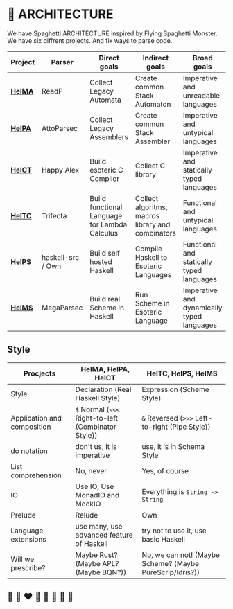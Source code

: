 # 📐 ARCHITECTURE

We have Spaghetti ARCHITECTURE inspired by Flying Spaghetti Monster.
We have six diffrent projects. And fix ways to parse code.

| Project | Parser | Direct goals | Indirect goals | Broad goals |
| ---     | ---    | --- | --- | --- |
| **[HelMA](http://helvm.org/helma)** | ReadP             | Collect Legacy Automata | Create common Stack Automaton | Imperative and unreadable languages |
| **[HelPA](http://helvm.org/helpa)** | AttoParsec        | Collect Legacy Assemblers | Create common Stack Assembler | Imperative and untypical languages |
| **[HelCT](http://helvm.org/helct)** | Happy Alex        | Build esoteric C Compiler | Collect C library | Imperative and statically typed languages |
| **[HelTC](http://helvm.org/heltc)** | Trifecta          | Build functional Language for Lambda Calculus | Collect algoritms, macros library and combinators | Functional and untypical languages |
| **[HelPS](http://helvm.org/helps)** | haskell-src / Own | Build self hosted Haskell | Compile Haskell to Esoteric Languages | Functional and statically typed languages |
| **[HelMS](http://helvm.org/helms)** | MegaParsec        | Build real Scheme in Haskell | Run Scheme in Esoteric Language | Imperative and dynamically typed languages |

## Style

| Procjects | HelMA, HelPA, HelCT | HelTC, HelPS, HelMS |
| --- | --- | --- |
| Style | Declaration (Real Haskell Style) | Expression (Scheme Style) |
| Application and composition | `$` Normal (`<<<` Right-to-left (Combinator Style)) | `&` Reversed (`>>>` Left-to-right (Pipe Style))|
| do notation | don't us, it is imperative | use, it is in Schema Style |
| List comprehension | No, never | Yes, of course |
| IO | Use IO, Use MonadIO and MockIO | Everything is `String -> String` |
| Prelude | Relude | Own |
| Language extensions | use many, use advanced feature of Haskell | try not to use it, use basic Haskell |
| Will we prescribe? | Maybe Rust? (Maybe APL? (Maybe BQN?)) |No, we can not! (Maybe Scheme? (Maybe PureScrip/Idris?)) |

## 🦄 🌈 ❤️ 💛 💚 💙 🤍 🖤
